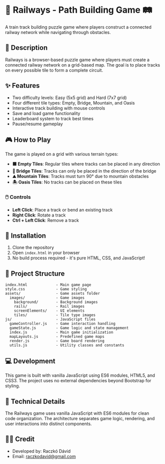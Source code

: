 # 🚂 Railways - Path Building Game 🛤️

A train track building puzzle game where players construct a connected railway network while navigating through obstacles.

## 📝 Description

Railways is a browser-based puzzle game where players must create a connected railway network on a grid-based map. The goal is to place tracks on every possible tile to form a complete circuit.

## ✨ Features

- Two difficulty levels: Easy (5x5 grid) and Hard (7x7 grid)
- Four different tile types: Empty, Bridge, Mountain, and Oasis
- Interactive track building with mouse controls
- Save and load game functionality
- Leaderboard system to track best times
- Pause/resume gameplay

## 🎮 How to Play

The game is played on a grid with various terrain types:

- **🟩 Empty Tiles**: Regular tiles where tracks can be placed in any direction
- **🌉 Bridge Tiles**: Tracks can only be placed in the direction of the bridge
- **⛰️ Mountain Tiles**: Tracks must turn 90° due to mountain obstacles
- **🏝️ Oasis Tiles**: No tracks can be placed on these tiles

### 🖱️ Controls

- **Left Click**: Place a track or bend an existing track
- **Right Click**: Rotate a track
- **Ctrl + Left Click**: Remove a track

## 🚀 Installation

1. Clone the repository
2. Open `index.html` in your browser
3. No build process required - it's pure HTML, CSS, and JavaScript!

## 📁 Project Structure

```
index.html             - Main game page
style.css              - Game styling
assets/                - Game assets folder
  images/              - Game images
    background/        - Background images
    rails/             - Rail images
    screenElements/    - UI elements
    tiles/             - Tile type images
js/                    - JavaScript files
  gameController.js    - Game interaction handling
  gameState.js         - Game logic and state management
  index.js             - Main game initialization
  mapLayouts.js        - Predefined game maps
  render.js            - Game board rendering
  utils.js             - Utility classes and constants
```

## 💻 Development

This game is built with vanilla JavaScript using ES6 modules, HTML5, and CSS3. The project uses no external dependencies beyond Bootstrap for styling.

## 🧠 Technical Details

The Railways game uses vanilla JavaScript with ES6 modules for clean code organization. The architecture separates game logic, rendering, and user interactions into distinct components.

## 👨‍💻 Credit

- Developed by: Raczkó Dávid
- Email: raczkodavid@gmail.com
